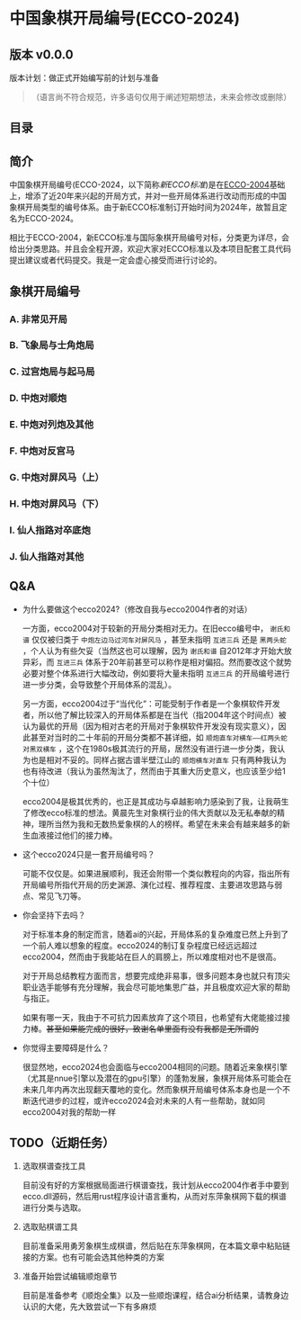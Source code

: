 # 中国象棋开局编号(ECCO-2024)
## 版本 v0.0.0
版本计划：做正式开始编写前的计划与准备

>（语言尚不符合规范，许多语句仅用于阐述短期想法，未来会修改或删除）
## 目录


## 简介
中国象棋开局编号(ECCO-2024，以下简称*新ECCO标准*)是在[ECCO-2004](https://baike.baidu.com/item/%E4%B8%AD%E5%9B%BD%E8%B1%A1%E6%A3%8B%E5%BC%80%E5%B1%80%E7%BC%96%E5%8F%B7%E4%BD%93%E7%B3%BB/10968662)基础上，增添了近20年来兴起的开局方式，并对一些开局体系进行改动而形成的中国象棋开局类型的编号体系。由于新ECCO标准制订开始时间为2024年，故暂且定名为ECCO-2024。

相比于ECCO-2004，新ECCO标准与国际象棋开局编号对标，分类更为详尽，会给出分类思路。并且会全程开源，欢迎大家对ECCO标准以及本项目配套工具代码提出建议或者代码提交。我是一定会虚心接受而进行讨论的。

## 象棋开局编号

### A. 非常见开局
### B. 飞象局与士角炮局
### C. 过宫炮局与起马局
### D. 中炮对顺炮
### E. 中炮对列炮及其他
### F. 中炮对反宫马
### G. 中炮对屏风马（上）
### H. 中炮对屏风马（下）
### I. 仙人指路对卒底炮
### J. 仙人指路对其他

## Q&A

- 为什么要做这个ecco2024?（修改自我与ecco2004作者的对话）

    一方面，ecco2004对于较新的开局分类相对无力。在旧ecco编号中， `谢氏和谱` 仅仅被归类于 `中炮左边马过河车对屏风马` ，甚至未指明 `互进三兵` 还是 `黑两头蛇` ，个人认为有些欠妥（当然这也可以理解，因为 `谢氏和谱` 自2012年才开始大放异彩，而 `互进三兵` 体系于20年前甚至可以称作是相对偏招。然而要改这个就势必要对整个体系进行大幅改动，例如要将大量未指明 `互进三兵` 的开局编号进行进一步分类，会导致整个开局体系的混乱）。
    
    另一方面，ecco2004过于“当代化”：可能受制于作者是一个象棋软件开发者，所以他了解比较深入的开局体系都是在当代（指2004年这个时间点）被认为最优的开局（因为相对古老的开局对于象棋软件开发没有现实意义），因此甚至对当时的二十年前的开局分类都不甚详细，如 `顺炮直车对横车——红两头蛇对黑双横车` ，这个在1980s极其流行的开局，居然没有进行进一步分类，我认为也是相对不妥的。同样占据古谱半壁江山的 `顺炮横车对直车` 只有两种我认为也有待改进（我认为虽然淘汰了，然而由于其重大历史意义，也应该至少给1个十位）

    ecco2004是极其优秀的，也正是其成功与卓越影响力感染到了我，让我萌生了修改ecco标准的想法。黄晨先生对象棋行业的伟大贡献以及无私奉献的精神，理所当然为我和无数热爱象棋的人的榜样。希望在未来会有越来越多的新生血液接过他们的接力棒。

- 这个ecco2024只是一套开局编号吗？

    可能不仅仅是。如果进展顺利，我还会附带一个类似教程向的内容，指出所有开局编号所指代开局的历史渊源、演化过程、推荐程度、主要进攻思路与弱点、常见飞刀等。

- 你会坚持下去吗？

    对于标准本身的制定而言，随着ai的兴起，开局体系的复杂难度已然上升到了一个前人难以想象的程度。ecco2024的制订复杂程度已经远远超过ecco2004，然而由于我能站在巨人的肩膀上，所以难度相对也不是很高。
    
    对于开局总结教程方面而言，想要完成绝非易事，很多问题本身也就只有顶尖职业选手能够有充分理解，我会尽可能地集思广益，并且极度欢迎大家的帮助与指正。

    如果有哪一天，我由于不可抗力因素放弃了这个项目，也希望有大佬能接过接力棒。~~甚至如果能完成的很好，致谢名单里面有没有我都是无所谓的~~

- 你觉得主要障碍是什么？

    很显然地，ecco2024也会面临与ecco2004相同的问题。随着近来象棋引擎（尤其是nnue引擎以及潜在的gpu引擎）的蓬勃发展，象棋开局体系可能会在未来几年内再次出现翻天覆地的变化。然而象棋开局编号体系本身也是一个不断迭代进步的过程，或许ecco2024会对未来的人有一些帮助，就如同ecco2004对我的帮助一样

## TODO（近期任务）
1. 选取棋谱查找工具

    目前没有好的方案根据局面进行棋谱查找，我计划从ecco2004作者手中要到ecco.dll源码，然后用rust程序设计语言重构，从而对东萍象棋网下载的棋谱进行分类与选取。

2. 选取贴棋谱工具

    目前准备采用勇芳象棋生成棋谱，然后贴在东萍象棋网，在本篇文章中粘贴链接的方案。也有可能会选其他种类的方案

3. 准备开始尝试编辑顺炮章节

    目前是准备参考《顺炮全集》以及一些顺炮课程，结合ai分析结果，请教身边认识的大佬，先大致尝试一下有多麻烦